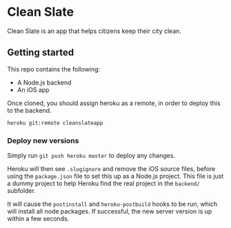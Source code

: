 # Clean Slate

Clean Slate is an app that helps citizens keep their city clean.

## Getting started

This repo contains the following:

- A Node.js backend
- An iOS app

Once cloned, you should assign heroku as a remote, in order to deploy this to the backend.

```sh
heroku git:remote cleanslateapp
```

### Deploy new versions

Simply run `git push heroku master` to deploy any changes.

Heroku will then see `.slugignore` and remove the iOS source files, before using the `package.json` file to set this up as a  Node.js project. This file is just a dummy project to help Heroku find the real project in the `backend/` subfolder.

It will cause the `postinstall` and `heroku-postbuild` hooks to be run, which will install all node packages. If successful, the new server version is up within a few seconds.
